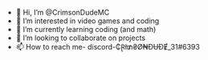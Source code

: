 - 👋 Hi, I’m @CrimsonDudeMC
- 👀 I’m interested in video games and coding
- 🌱 I’m currently learning coding (and math)
- 💞️ I’m looking to collaborate on projects
- 📫 How to reach me- discord-₵Ɽł₥₴Ø₦ĐɄĐɆ_31#6393

<!---
CrimsonDudeMC/CrimsonDudeMC is a ✨ special ✨ repository because its `README.md` (this file) appears on your GitHub profile.
You can click the Preview link to take a look at your changes.
--->
